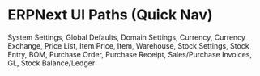 # ERPNext UI Paths (Quick Nav)

System Settings, Global Defaults, Domain Settings, Currency, Currency Exchange, Price List, Item Price, Item, Warehouse, Stock Settings, Stock Entry, BOM, Purchase Order, Purchase Receipt, Sales/Purchase Invoices, GL, Stock Balance/Ledger
